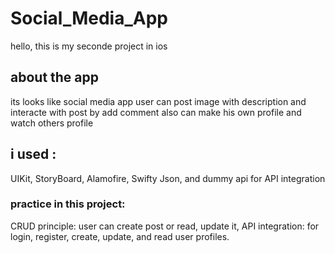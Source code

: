 # Social_Media_App
hello, this is my seconde project in ios 
## about the app
its looks like social media app user can post image with description and interacte with post by add comment also can make his own profile and watch others profile
## i used :
UIKit, StoryBoard, Alamofire, Swifty Json, and dummy api for API integration
### practice in this project:
CRUD principle: user can create post or read, update it,
API integration: for login, register, create, update, and read user profiles.
